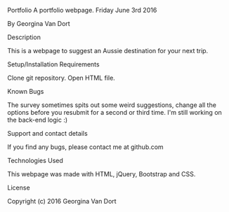 Portfolio
A portfolio webpage. Friday June 3rd 2016

By Georgina Van Dort

Description

This is a webpage to suggest an Aussie destination for your next trip.

Setup/Installation Requirements

Clone git repository.
Open HTML file.

Known Bugs

The survey sometimes spits out some weird suggestions, change all the options before you resubmit for a second or third time.
I'm still working on the back-end logic :)

Support and contact details

If you find any bugs, please contact me at github.com

Technologies Used

This webpage was made with HTML, jQuery, Bootstrap and CSS.

License

Copyright (c) 2016 Georgina Van Dort
